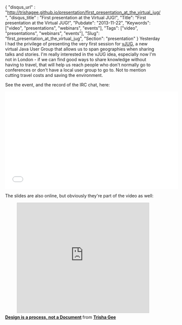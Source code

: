 {
 "disqus_url" : "http://trishagee.github.io/presentation/first_presentation_at_the_virtual_jug/",
 "disqus_title" : "First presentation at the Virtual JUG!",
 "Title": "First presentation at the Virtual JUG!",
 "Pubdate": "2013-11-22",
 "Keywords": ["video", "presentations", "webinars", "events"],
 "Tags": ["video", "presentations", "webinars", "events"],
 "Slug": "first_presentation_at_the_virtual_jug",
 "Section": "presentation"
}
Yesterday I had the privilege of presenting the very first session for [vJUG](http://www.meetup.com/virtualJUG/), a new virtual Java User Group that allows us to span
geographies when sharing talks and stories. I'm really interested in the vJUG idea, especially now I'm not in London - if we can find
good ways to share knowledge without having to travel, that will help us reach people who don't normally go to conferences or don't have
a local user group to go to. Not to mention cutting travel costs and saving the environment.

See the event, and the record of the IRC chat, here:

<div style="text-align: center;"><iframe allowfullscreen="" frameborder="0" height="315" src="//www.youtube.com/embed/GixwXNlZ7dI"
width="560"></iframe></div>

The slides are also online, but obviously they're part of the video as well:

<div style="text-align: center;"><iframe allowfullscreen="" frameborder="0" height="356" marginheight="0" marginwidth="0" scrolling="no" src="http://www.slideshare.net/slideshow/embed_code/28495923" style="border-width: 1px 1px 0; border: 1px solid #CCC; margin-bottom: 5px;" width="427"> </iframe> </div><div style="margin-bottom: 5px;"><strong> <a href="https://www.slideshare.net/trishagee/design-is-a-process-not-a-document" target="_blank" title="Design is a process, not a Document">Design is a process, not a Document</a> </strong> from <strong><a href="http://www.slideshare.net/trishagee" target="_blank">Trisha Gee</a></strong> </div>
